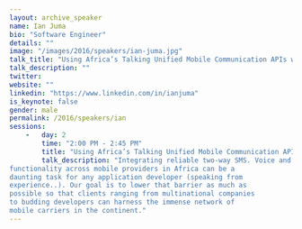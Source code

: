 ```yaml
---
layout: archive_speaker
name: Ian Juma
bio: "Software Engineer"
details: ""
image: "/images/2016/speakers/ian-juma.jpg"
talk_title: "Using Africa’s Talking Unified Mobile Communication APIs with Ruby"
talk_description: ""
twitter:
website: ""
linkedin: "https://www.linkedin.com/in/ianjuma"
is_keynote: false
gender: male
permalink: /2016/speakers/ian
sessions:
    -   day: 2
        time: "2:00 PM - 2:45 PM"
        title: "Using Africa’s Talking Unified Mobile Communication APIs with Ruby"
        talk_description: "Integrating reliable two-way SMS. Voice and USSD
functionality across mobile providers in Africa can be a
daunting task for any application developer (speaking from
experience..). Our goal is to lower that barrier as much as
possible so that clients ranging from multinational companies
to budding developers can harness the immense network of
mobile carriers in the continent."
---
```

